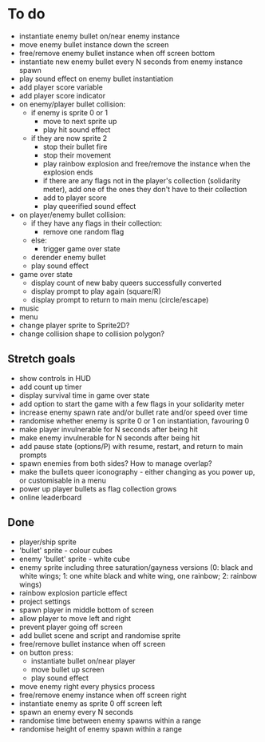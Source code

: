# To do

- instantiate enemy bullet on/near enemy instance
- move enemy bullet instance down the screen
- free/remove enemy bullet instance when off screen bottom
- instantiate new enemy bullet every N seconds from enemy instance spawn
- play sound effect on enemy bullet instantiation
- add player score variable
- add player score indicator
- on enemy/player bullet collision:
  - if enemy is sprite 0 or 1
    - move to next sprite up
    - play hit sound effect
  - if they are now sprite 2
    - stop their bullet fire
    - stop their movement
    - play rainbow explosion and free/remove the instance when the explosion
      ends
    - if there are any flags not in the player's collection (solidarity meter),
      add one of the ones they don't have to their collection
    - add to player score
    - play queerified sound effect
- on player/enemy bullet collision:
  - if they have any flags in their collection:
    - remove one random flag
  - else:
    - trigger game over state
  - derender enemy bullet
  - play sound effect
- game over state
  - display count of new baby queers successfully converted
  - display prompt to play again (square/R)
  - display prompt to return to main menu (circle/escape)
- music
- menu
- change player sprite to Sprite2D?
- change collision shape to collision polygon?

## Stretch goals

- show controls in HUD
- add count up timer
- display survival time in game over state
- add option to start the game with a few flags in your solidarity meter
- increase enemy spawn rate and/or bullet rate and/or speed over time
- randomise whether enemy is sprite 0 or 1 on instantiation, favouring 0
- make player invulnerable for N seconds after being hit
- make enemy invulnerable for N seconds after being hit
- add pause state (options/P) with resume, restart, and return to main prompts
- spawn enemies from both sides? How to manage overlap?
- make the bullets queer iconography - either changing as you power up, or
  customisable in a menu
- power up player bullets as flag collection grows
- online leaderboard

## Done

- player/ship sprite
- 'bullet' sprite - colour cubes
- enemy 'bullet' sprite - white cube
- enemy sprite including three saturation/gayness versions (0: black and white
  wings; 1: one white black and white wing, one rainbow; 2: rainbow wings)
- rainbow explosion particle effect
- project settings
- spawn player in middle bottom of screen
- allow player to move left and right
- prevent player going off screen
- add bullet scene and script and randomise sprite
- free/remove bullet instance when off screen
- on button press:
  - instantiate bullet on/near player
  - move bullet up screen
  - play sound effect
- move enemy right every physics process
- free/remove enemy instance when off screen right
- instantiate enemy as sprite 0 off screen left
- spawn an enemy every N seconds
- randomise time between enemy spawns within a range
- randomise height of enemy spawn within a range
